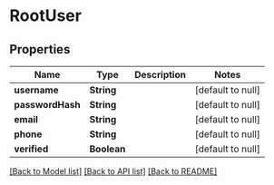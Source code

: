 # RootUser
## Properties

Name | Type | Description | Notes
------------ | ------------- | ------------- | -------------
**username** | **String** |  | [default to null]
**passwordHash** | **String** |  | [default to null]
**email** | **String** |  | [default to null]
**phone** | **String** |  | [default to null]
**verified** | **Boolean** |  | [default to null]

[[Back to Model list]](../README.md#documentation-for-models) [[Back to API list]](../README.md#documentation-for-api-endpoints) [[Back to README]](../README.md)

